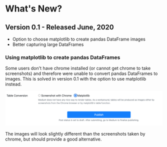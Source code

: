# What's New?

## Version 0.1 - Released June, 2020

* Option to choose matplotlib to create pandas DataFrame images
* Better capturing large DataFrames

### Using matplotlib to create pandas DataFrames

Some users don't have chrome installed (or cannot get chrome to take screenshots) and therefore were unable to convert pandas DataFrames 
to images. This is solved in version 0.1 with the option to use matplotlib instead.

![png](images/table_conversion.png)

The images will look slightly different than the screenshots taken by chrome, but should provide a good alternative.